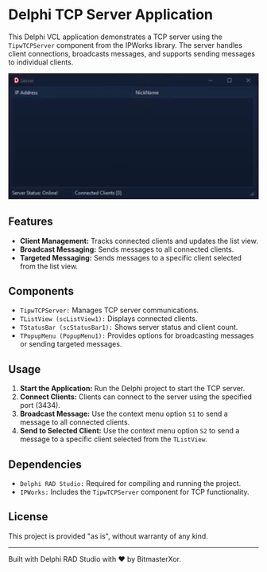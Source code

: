 <h1>Delphi TCP Server Application</h1>

<p>This Delphi VCL application demonstrates a TCP server using the <code>TipwTCPServer</code> component from the IPWorks library. The server handles client connections, broadcasts messages, and supports sending messages to individual clients.</p>

<!-- Replace 'screenshot.png' with the path to your actual image file -->
<p align="center">
  <img src="Preview.png" alt="Screenshot of the Delphi TCP Server Application" style="max-width:100%; height:auto;">
</p>

<h2>Features</h2>
<ul>
  <li><strong>Client Management:</strong> Tracks connected clients and updates the list view.</li>
  <li><strong>Broadcast Messaging:</strong> Sends messages to all connected clients.</li>
  <li><strong>Targeted Messaging:</strong> Sends messages to a specific client selected from the list view.</li>
</ul>

<h2>Components</h2>
<ul>
  <li><code>TipwTCPServer:</code> Manages TCP server communications.</li>
  <li><code>TListView (scListView1):</code> Displays connected clients.</li>
  <li><code>TStatusBar (scStatusBar1):</code> Shows server status and client count.</li>
  <li><code>TPopupMenu (PopupMenu1):</code> Provides options for broadcasting messages or sending targeted messages.</li>
</ul>

<h2>Usage</h2>
<ol>
  <li><strong>Start the Application:</strong> Run the Delphi project to start the TCP server.</li>
  <li><strong>Connect Clients:</strong> Clients can connect to the server using the specified port (3434).</li>
  <li><strong>Broadcast Message:</strong> Use the context menu option <code>S1</code> to send a message to all connected clients.</li>
  <li><strong>Send to Selected Client:</strong> Use the context menu option <code>S2</code> to send a message to a specific client selected from the <code>TListView</code>.</li>
</ol>

<h2>Dependencies</h2>
<ul>
  <li><code>Delphi RAD Studio:</code> Required for compiling and running the project.</li>
  <li><code>IPWorks:</code> Includes the <code>TipwTCPServer</code> component for TCP functionality.</li>
</ul>

<h2>License</h2>
<p>This project is provided "as is", without warranty of any kind.</p>

<hr>

<p>Built with Delphi RAD Studio with ❤️ by BitmasterXor.</p>
